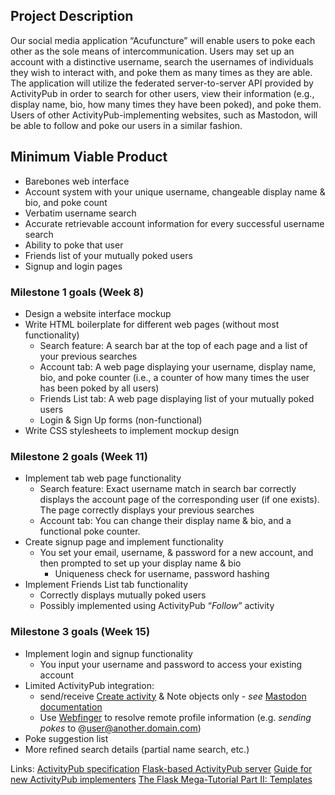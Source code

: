 ## Project Description
Our social media application “Acufuncture” will enable users to poke each other as the sole means of intercommunication. Users may set up an account with a distinctive username, search the usernames of individuals they wish to interact with, and poke them as many times as they are able.
The application will utilize the federated server-to-server API provided by ActivityPub in order to search for other users, view their information (e.g., display name, bio, how many times they have been poked), and poke them. Users of other ActivityPub-implementing websites, such as Mastodon, will be able to follow and poke our users in a similar fashion.

## Minimum Viable Product

* Barebones web interface
* Account system with your unique username, changeable display name & bio, and poke count
* Verbatim username search
* Accurate retrievable account information for every successful username search
* Ability to poke that user
* Friends list of your mutually poked users
* Signup and login pages

### Milestone 1 goals (Week 8)

* Design a website interface mockup
* Write HTML boilerplate for different web pages (without most functionality)
    * Search feature: A search bar at the top of each page and a list of your previous searches
    * Account tab: A web page displaying your username, display name, bio, and poke counter (i.e., a counter of how many times the user has been poked by all users)
    * Friends List tab: A web page displaying list of your mutually poked users
    * Login & Sign Up forms (non-functional)
* Write CSS stylesheets to implement mockup design

### Milestone 2 goals (Week 11)

* Implement tab web page functionality
    * Search feature: Exact username match in search bar correctly displays the account page of the corresponding user (if one exists). The page correctly displays your previous searches
    * Account tab: You can change their display name & bio, and a functional poke counter.
* Create signup page and implement functionality
    * You set your email, username, & password for a new account, and then prompted to set up your display name & bio
        * Uniqueness check for username, password hashing
* Implement Friends List tab functionality
    * Correctly displays mutually poked users
    * Possibly implemented using ActivityPub “*Follow*” activity

### Milestone 3 goals (Week 15)

* Implement login and signup functionality
    * You input your username and password to access your existing account
* Limited ActivityPub integration:
    * send/receive [Create activity](https://www.w3.org/TR/activitystreams-vocabulary/#activity-types) & Note objects only - *see* [Mastodon documentation](http://docs.joinmastodon.org/spec/activitypub/)
    * Use [Webfinger](https://tools.ietf.org/html/rfc7033) to resolve remote profile information (e.g. *sending pokes* to @user@another.domain.com)
* Poke suggestion list
* More refined search details (partial name search, etc.)

Links:
[ActivityPub specification](https://www.w3.org/TR/activitypub/)
[Flask-based ActivityPub server](https://github.com/rowanlupton/pylodon)
[Guide for new ActivityPub implementers](https://socialhub.activitypub.rocks/pub/guide-for-new-activitypub-implementers)
[The Flask Mega-Tutorial Part II: Templates](https://blog.miguelgrinberg.com/post/the-flask-mega-tutorial-part-ii-templates) 